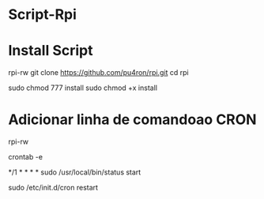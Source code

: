 # Script-Rpi

# Install Script

rpi-rw
git clone https://github.com/pu4ron/rpi.git
cd rpi

sudo chmod 777 install 
sudo chmod +x install 

# Adicionar linha de comandoao CRON

rpi-rw

crontab -e

*/1 * * * *  sudo /usr/local/bin/status start

sudo /etc/init.d/cron restart
